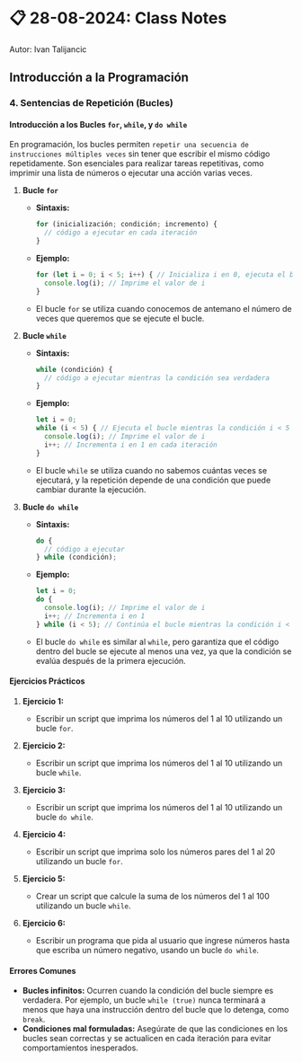 # 📋 28-08-2024: Class Notes
Autor: Ivan Talijancic
## Introducción a la Programación

### 4. Sentencias de Repetición (Bucles)

#### Introducción a los Bucles `for`, `while`, y `do while`

En programación, los bucles permiten `repetir una secuencia de instrucciones múltiples veces` sin tener que escribir el mismo código repetidamente. Son esenciales para realizar tareas repetitivas, como imprimir una lista de números o ejecutar una acción varias veces.

1. **Bucle `for`**
   - **Sintaxis:**
     ```javascript
     for (inicialización; condición; incremento) {
       // código a ejecutar en cada iteración
     }
     ```
   - **Ejemplo:**
     ```javascript
     for (let i = 0; i < 5; i++) { // Inicializa i en 0, ejecuta el bucle mientras i < 5, incrementa i en cada iteración
       console.log(i); // Imprime el valor de i
     }
     ```
   - El bucle `for` se utiliza cuando conocemos de antemano el número de veces que queremos que se ejecute el bucle.

2. **Bucle `while`**
   - **Sintaxis:**
     ```javascript
     while (condición) {
       // código a ejecutar mientras la condición sea verdadera
     }
     ```
   - **Ejemplo:**
     ```javascript
     let i = 0;
     while (i < 5) { // Ejecuta el bucle mientras la condición i < 5 sea verdadera
       console.log(i); // Imprime el valor de i
       i++; // Incrementa i en 1 en cada iteración
     }
     ```
   - El bucle `while` se utiliza cuando no sabemos cuántas veces se ejecutará, y la repetición depende de una condición que puede cambiar durante la ejecución.

3. **Bucle `do while`**
   - **Sintaxis:**
     ```javascript
     do {
       // código a ejecutar
     } while (condición);
     ```
   - **Ejemplo:**
     ```javascript
     let i = 0;
     do {
       console.log(i); // Imprime el valor de i
       i++; // Incrementa i en 1
     } while (i < 5); // Continúa el bucle mientras la condición i < 5 sea verdadera
     ```
   - El bucle `do while` es similar al `while`, pero garantiza que el código dentro del bucle se ejecute al menos una vez, ya que la condición se evalúa después de la primera ejecución.

#### Ejercicios Prácticos

1. **Ejercicio 1:**
   - Escribir un script que imprima los números del 1 al 10 utilizando un bucle `for`.

2. **Ejercicio 2:**
   - Escribir un script que imprima los números del 1 al 10 utilizando un bucle `while`.

3. **Ejercicio 3:**
   - Escribir un script que imprima los números del 1 al 10 utilizando un bucle `do while`.

4. **Ejercicio 4:**
   - Escribir un script que imprima solo los números pares del 1 al 20 utilizando un bucle `for`.

5. **Ejercicio 5:**
   - Crear un script que calcule la suma de los números del 1 al 100 utilizando un bucle `while`.

6. **Ejercicio 6:**
   - Escribir un programa que pida al usuario que ingrese números hasta que escriba un número negativo, usando un bucle `do while`.

#### Errores Comunes

- **Bucles infinitos:** Ocurren cuando la condición del bucle siempre es verdadera. Por ejemplo, un bucle `while (true)` nunca terminará a menos que haya una instrucción dentro del bucle que lo detenga, como `break`.
- **Condiciones mal formuladas:** Asegúrate de que las condiciones en los bucles sean correctas y se actualicen en cada iteración para evitar comportamientos inesperados.
